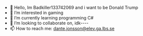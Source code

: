 - 👋 Hello, Im Badkiller133742069 and i want to be Donald Trump
- 👀 I’m interested in gaming
- 🌱 I’m currently learning programming C#
- 💞️ I’m looking to collaborate on, idk----
- 📫 How to reach me: dante.jonsson@elev.ga.lbs.se

<!---
Badkiller133742069/Badkiller133742069 is a ✨ special ✨ repository because its `README.md` (this file) appears on your GitHub profile.
You can click the Preview link to take a look at your changes.
--->

